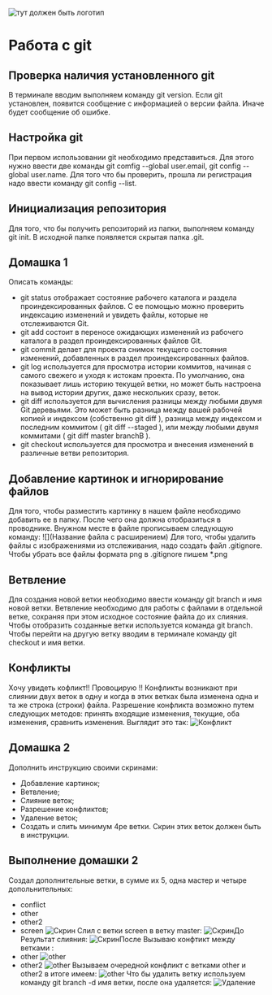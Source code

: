 ![тут должен быть логотип](git_logo.jpg)
# Работа с git
## Проверка наличия установленного git
В терминале вводим выполняем команду git version. Если git установлен, появится сообщение с информацией о версии файла. Иначе будет сообщение об ошибке.
## Настройка git
При первом использовании git необходимо представиться. Для этого нужно ввести две команды git comfig --global user.email, git config --global user.name.
Для того что бы проверить, прошла ли регистрация надо ввести команду git config --list.
## Инициализация репозитория
Для того, что бы получить репозиторий из папки, выполняем команду  git init. В исходной папке появляется скрытая папка .git.
## Домашка 1
Описать команды:
* git status отображает состояние рабочего каталога и раздела проиндексированных файлов. С ее помощью можно проверить индексацию изменений и увидеть файлы, которые не отслеживаются Git.
* git add состоит в переносе ожидающих изменений из рабочего каталога в раздел проиндексированных файлов Git.
* git commit делает для проекта снимок текущего состояния изменений, добавленных в раздел проиндексированных файлов.
* git log используется для просмотра истории коммитов, начиная с самого свежего и уходя к истокам проекта. По умолчанию, она показывает лишь историю текущей ветки, но может быть настроена на вывод истории других, даже нескольких сразу, веток.
* git diff используется для вычисления разницы между любыми двумя Git деревьями. Это может быть разница между вашей рабочей копией и индексом (собственно git diff ), разница между индексом и последним коммитом ( git diff --staged ), или между любыми двумя коммитами ( git diff master branchB ).
* git checkout используется для просмотра и внесения изменений в различные ветви репозитория.
## Добавление картинок и игнорирование файлов
Для того, чтобы разместить картинку в нашем файле необходимо добавить ее в папку. После чего она должна отобразиться в проводнике. Внужном месте в файле прописываем следующую команду: ![](Название файла с расширением)
Для того, чтобы удалить файлы с изображениями из отслеживания, надо создать файл .gitignore.
Чтобы убрать все файлы формата png в .gitignore пишем *.png
## Ветвление
Для создания новой ветки необходимо ввести команду git branch и имя новой ветки. Ветвление необходимо для работы с файлами в отдельной ветке, сохраняя при этом исходное состояние файла до их слияния. Чтобы отобразить созданные ветки используется команда git branch. Чтобы перейти на другую ветку вводим в терминале команду git checkout и имя ветки.
## Конфликты
Xочу увидеть кофликт!!
Провоцирую !!
Конфликты возникают при слиянии двух веток в одну и когда в этих ветках была изменена одна и та же строка (строки) файла. Разрешение конфликта возможно путем следующих методов: принять входящие изменения, текущие, оба изменения, сравнить изменения. Выглядит это так:
![Конфликт](conflict.png)
## Домашка 2
Дополнить инструкцию своими скринами:
* Добавление картинок;
* Ветвление;
* Слияние веток;
* Разрешение конфликтов;
* Удаление веток;
* Создать и слить минимум 4ре ветки. Скрин этих веток должен быть в инструкции.
## Выполнение домашки 2
Создал дополнительные ветки, в сумме их 5, одна мастер и четыре допольнительных:
* conflict
* other
* other2
* screen
![Скрин](screen.png)
Слил с ветки screen в ветку master:
![СкринДо](screen2.png)
Результат слияния:
![СкринПосле](screen3.png)
Вызываю конфтикт между ветками :
* other
![other](other.png)
* other2
![other](other2.png)
Вызываем очередной конфликт с ветками other и other2 в итоге имеем:
![other](other3.png)
Что бы удалить ветку используем команду git branch -d имя ветки, после она удаляется:
![Удаление](delete.png)